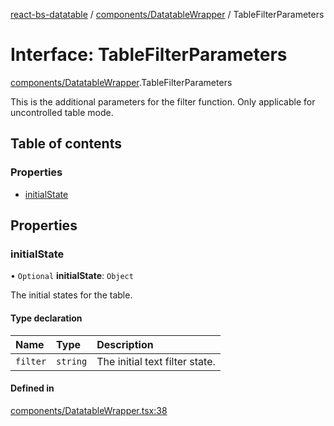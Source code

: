 [react-bs-datatable](../README.md) / [components/DatatableWrapper](../modules/components_DatatableWrapper.md) / TableFilterParameters

# Interface: TableFilterParameters

[components/DatatableWrapper](../modules/components_DatatableWrapper.md).TableFilterParameters

This is the additional parameters for the filter function.
Only applicable for uncontrolled table mode.

## Table of contents

### Properties

- [initialState](components_DatatableWrapper.TableFilterParameters.md#initialstate)

## Properties

### initialState

• `Optional` **initialState**: `Object`

The initial states for the table.

#### Type declaration

| Name | Type | Description |
| :------ | :------ | :------ |
| `filter` | `string` | The initial text filter state. |

#### Defined in

[components/DatatableWrapper.tsx:38](https://github.com/imballinst/react-bs-datatable/blob/0e2d530/src/components/DatatableWrapper.tsx#L38)
